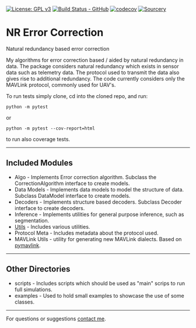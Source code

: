 [![License: GPL v3](https://img.shields.io/badge/License-GPLv3-blue.svg)](https://www.gnu.org/licenses/gpl-3.0)
[![Build Status - GitHub](https://github.com/YairMZ/NR_Error_Correction/actions/workflows/python-app.yml/badge.svg)](
https://github.com/YairMZ/NR_Error_Correction/actions/workflows/python-app.yml/badge.svg)
[![codecov](https://codecov.io/gh/YairMZ/NR_Error_Correction/branch/main/graph/badge.svg?token=EBIWO80ERF)](
https://codecov.io/gh/YairMZ/NR_Error_Correction)
[![Sourcery](https://img.shields.io/badge/Sourcery-enabled-brightgreen)](https://sourcery.ai)


# NR Error Correction
Natural redundancy based error correction

My algorithms for error correction based / aided by natural redundancy in data.
The package considers natural redundancy which exists in sensor data such as telemetry data.
The protocol used to transmit the data also gives rise to additional redundancy.
The code currently considers only the MAVLink protocol, commonly used for UAV's.

To run tests simply clone, cd into the cloned repo, and run:
```
python -m pytest
```
or
```
python -m pytest --cov-report=html
```
to run also coverage tests.

-----------
## Included Modules
 - Algo - Implements Error correction algorithm. Subclass the CorrectionAlgorithm interface to create models.
 - Data Models - Implements data models to model the structure of data. Subclass DataModel interface to create models.
 - Decoders - Implements structure based decoders. Subclass Decoder interface to create decoders.
 - Inference - Implements utilities for general purpose inference, such as segmentation.
 - [Utils](utils/README.md) - Includes various utilities.
 - Protocol Meta - Includes metadata about the protocol used.
 - MAVLink Utils - utility for generating new MAVLink dialects. Based on
[pymavlink](https://github.com/ArduPilot/pymavlink).

-----------
## Other Directories
 - scripts - Includes scripts which should be used as "main" scrips to run full simulations.
 - examples - Used to hold small examples to showcase the use of some classes.


--------------------------
For questions or suggestions [contact me](mailto:yairmazal@gmail.com?subject=[GitHub]%20NR%20Error%20Correction).